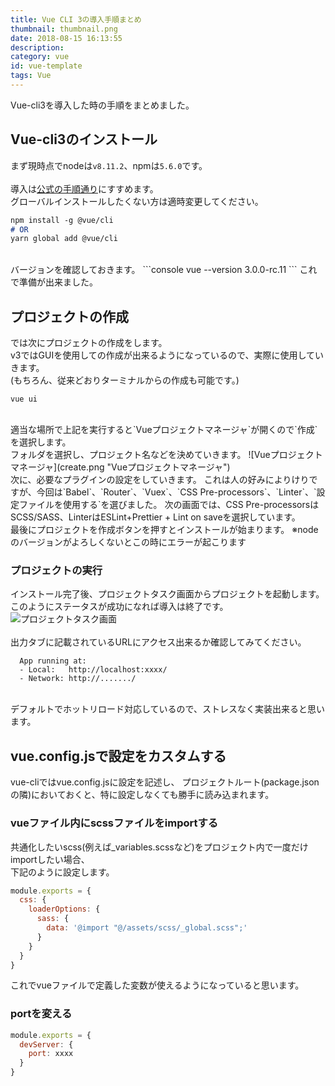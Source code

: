 ```yaml
---
title: Vue CLI 3の導入手順まとめ
thumbnail: thumbnail.png
date: 2018-08-15 16:13:55
description:
category: vue
id: vue-template
tags: Vue
---
```


Vue-cli3を導入した時の手順をまとめました。  

<!-- toc -->

## Vue-cli3のインストール
まず現時点でnodeは`v8.11.2`、npmは`5.6.0`です。  
<br>
導入は[公式の手順通り](https://cli.vuejs.org/guide/installation.html)にすすめます。  
グローバルインストールしたくない方は適時変更してください。  
```md
npm install -g @vue/cli
# OR
yarn global add @vue/cli
```
<br>
バージョンを確認しておきます。  
```console
vue --version
3.0.0-rc.11
```
これで準備が出来ました。  

## プロジェクトの作成
では次にプロジェクトの作成をします。  
v3ではGUIを使用しての作成が出来るようになっているので、実際に使用していきます。  
(もちろん、従来どおりターミナルからの作成も可能です。)  
```console
vue ui
```
<br>
適当な場所で上記を実行すると`Vueプロジェクトマネージャ`が開くので`作成`を選択します。  
<br>
フォルダを選択し、プロジェクト名などを決めていきます。  
![Vueプロジェクトマネージャ](create.png "Vueプロジェクトマネージャ")
<br>
次に、必要なプラグインの設定をしていきます。  
これは人の好みによりけりですが、今回は`Babel`、`Router`、`Vuex`、`CSS Pre-processors`、`Linter`、`設定ファイルを使用する`を選びました。  
次の画面では、CSS Pre-processorsはSCSS/SASS、LinterはESLint+Prettier + Lint on saveを選択しています。  
<br>
最後にプロジェクトを作成ボタンを押すとインストールが始まります。  
※nodeのバージョンがよろしくないとこの時にエラーが起こります  

### プロジェクトの実行
インストール完了後、プロジェクトタスク画面からプロジェクトを起動します。  
このようにステータスが成功になれば導入は終了です。  
![プロジェクトタスク画面](success.png "プロジェクトタスク画面")  
<br>
出力タブに記載されているURLにアクセス出来るか確認してみてください。
```console
  App running at:
  - Local:   http://localhost:xxxx/
  - Network: http://......./
```
<br>
デフォルトでホットリロード対応しているので、ストレスなく実装出来ると思います。  

## vue.config.jsで設定をカスタムする
vue-cliではvue.config.jsに設定を記述し、
プロジェクトルート(package.jsonの隣)においておくと、特に設定しなくても勝手に読み込まれます。  

### vueファイル内にscssファイルをimportする
共通化したいscss(例えば_variables.scssなど)をプロジェクト内で一度だけimportしたい場合、  
下記のように設定します。  
```js
module.exports = {
  css: {
    loaderOptions: {
      sass: {
        data: '@import "@/assets/scss/_global.scss";'
      }
    }
  }
}
```
これでvueファイルで定義した変数が使えるようになっていると思います。  

### portを変える

```js
module.exports = {
  devServer: {
    port: xxxx
  }
}
```